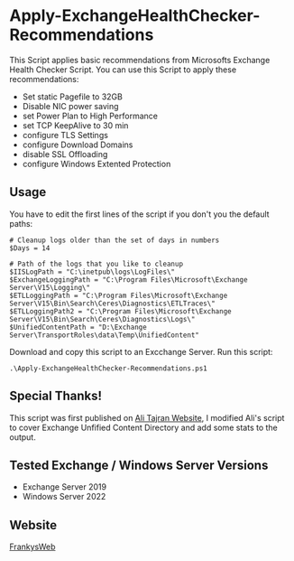 # Apply-ExchangeHealthChecker-Recommendations
 This Script applies basic recommendations from Microsofts Exchange Health Checker Script.
 You can use this Script to apply these recommendations:
  - Set static Pagefile to 32GB
  - Disable NIC power saving
  - set Power Plan to High Performance
  - set TCP KeepAlive to 30 min
  - configure TLS Settings
  - configure Download Domains
  - disable SSL Offloading
  - configure Windows Extented Protection

## Usage
You have to edit the first lines of the script if you don't you the default paths:

```
# Cleanup logs older than the set of days in numbers
$Days = 14

# Path of the logs that you like to cleanup
$IISLogPath = "C:\inetpub\logs\LogFiles\"
$ExchangeLoggingPath = "C:\Program Files\Microsoft\Exchange Server\V15\Logging\"
$ETLLoggingPath = "C:\Program Files\Microsoft\Exchange Server\V15\Bin\Search\Ceres\Diagnostics\ETLTraces\"
$ETLLoggingPath2 = "C:\Program Files\Microsoft\Exchange Server\V15\Bin\Search\Ceres\Diagnostics\Logs\"
$UnifiedContentPath = "D:\Exchange Server\TransportRoles\data\Temp\UnifiedContent"
```

Download and copy this script to an Excchange Server.
Run this script:

```
.\Apply-ExchangeHealthChecker-Recommendations.ps1
```

## Special Thanks!
This script was first published on [Ali Tajran Website](https://www.alitajran.com/cleanup-logs-exchange-2013-2016-2019/),
I modified Ali's script to cover Exchange Unfified Content Directory and add some stats to the output.

## Tested Exchange / Windows Server Versions

 - Exchange Server 2019
 - Windows Server 2022

## Website
 [FrankysWeb](https://www.frankysweb.de/)
